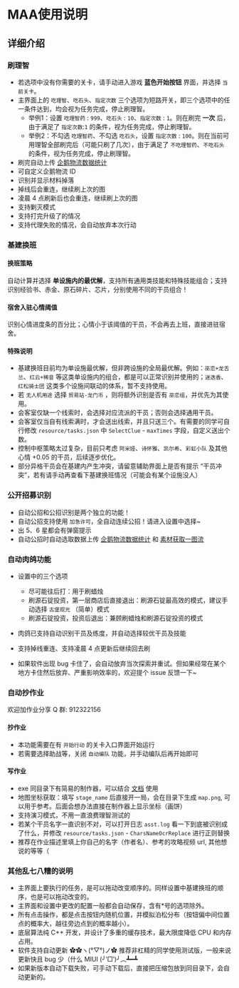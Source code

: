 # MAA使用说明

## 详细介绍

### 刷理智

- 若选项中没有你需要的关卡，请手动进入游戏 **蓝色开始按钮** 界面，并选择 `当前关卡`。
- 主界面上的 `吃理智`、`吃石头`、`指定次数` 三个选项为短路开关，即三个选项中的任一条件达到，均会视为任务完成，停止刷理智。
  - 举例1：设置 `吃理智药` : `999`、`吃石头` : `10`、`指定次数` : `1`。则在刷完 **一次** 后，由于满足了 `指定次数`:`1` 的条件，视为任务完成，停止刷理智。
  - 举例2：不勾选 `吃理智药`、不勾选 `吃石头`，设置 `指定次数` : `100`。则在当前可用理智全部刷完后（可能只刷了几次），由于满足了 `不吃理智药`、`不吃石头` 的条件，视为任务完成，停止刷理智。
- 刷完自动上传 [企鹅物流数据统计](https://penguin-stats.cn/)
- 可自定义企鹅物流 ID
- 识别并显示材料掉落
- 掉线后会重连，继续刷上次的图
- 凌晨 4 点刷新后也会重连，继续刷上次的图
- 支持剿灭模式
- 支持打完升级了的情况
- 支持代理失败的情况，会自动放弃本次行动

### 基建换班

#### 换班策略

自动计算并选择 **单设施内的最优解**，支持所有通用类技能和特殊技能组合；支持识别经验书、赤金、原石碎片、芯片，分别使用不同的干员组合！

#### 宿舍入驻心情阈值

识别心情进度条的百分比；心情小于该阈值的干员，不会再去上班，直接进驻宿舍。

#### 特殊说明

- 基建换班目前均为单设施最优解，但非跨设施的全局最优解。例如：`巫恋+龙舌兰`、`红云+稀音` 等这类单设施内的组合，都是可以正常识别并使用的；`迷迭香`、`红松骑士团` 这类多个设施间联动的体系，暂不支持使用。
- 若 `无人机用途` 选择 `贸易站-龙门币` ，则将额外识别是否有 `巫恋组`，并优先为其使用。
- 会客室仅缺一个线索时，会选择对应流派的干员；否则会选择通用干员。
- 会客室仅当自有线索满时，才会送出线索，并且只送三个。有需要的同学可自行修改 `resource/tasks.json` 中 `SelectClue` - `maxTimes` 字段，自定义送出个数。
- 控制中枢策略太过复杂，目前只考虑 `阿米娅`、`诗怀雅`、`凯尔希`、`彩虹小队` 及其他心情 +0.05 的干员，后续逐步优化。
- 部分异格干员会在基建内产生冲突，请留意辅助界面上是否有提示 “干员冲突”，若有请手动再查看下基建换班情况（可能会有某个设施没人）

### 公开招募识别

- 自动公招和公招识别是两个独立的功能！
- 自动公招支持使用 `加急许可`，全自动连续公招！请进入设置中选择~
- 出 5、6 星都会有弹窗提示
- 自动公招时自动选取数据上传 [企鹅物流数据统计](https://penguin-stats.cn/) 和 [素材获取一图流](https://yituliu.site/)

### 自动肉鸽功能

- 设置中的三个选项

  - 尽可能往后打：用于刷蜡烛
  - 刷源石锭投资，第一层商店后直接退出：刷源石锭最高效的模式，建议手动选择 `古堡观光` （简单）模式
  - 刷源石锭投资，投资后退出：兼顾刷蜡烛和刷源石锭投资的模式

- 肉鸽已支持自动识别干员及练度，并自动选择较优干员及技能
- 支持掉线重连、支持凌晨 4 点更新后继续回去刷
- 如果软件出现 bug 卡住了，会自动放弃当次探索并重试。但如果经常在某个地方卡住然后放弃、严重影响效率的，欢迎提个 issue 反馈一下~

### 自动抄作业

欢迎加作业分享 Q 群: 912322156

#### 抄作业

- 本功能需要在有 `开始行动` 的关卡入口界面开始运行
- 若需要选择助战等，关闭 `自动编队` 功能，并手动编队后再开始即可

#### 写作业

- exe 同目录下有简易的制作器，可以结合 [文档](3.3-战斗流程协议.md) 使用
- 地图坐标获取：填写 `stage_name` 后直接开一局，会在目录下生成 `map.png`, 可以用于参考。后面会想办法直接在制作器上显示坐标（画饼）
- 支持演习模式，不用一直浪费理智测试的
- 若某个干员名字一直识别不对，可以打开日志 `asst.log` 看一下到底被识别成了什么，并修改 `resource/tasks.json` - `CharsNameOcrReplace` 进行正则替换
- 推荐在作业描述里填上你自己的名字（作者名）、参考的攻略视频 url, 其他想说的等等（

### 其他乱七八糟的说明

- 主界面上要执行的任务，是可以拖动改变顺序的。同样设置中基建换班的顺序，也是可以拖动改变的。
- 主界面和设置中更改的配置一般都会自动保存，含有*号的选项除外。
- 所有点击操作，都是点击按钮内随机位置，并模拟泊松分布（按钮偏中间位置点的概率大，越往旁边点到的概率越小）。
- 底层算法纯 C++ 开发，并设计了多重的缓存技术，最大限度降低 CPU 和内存占用。
- 软件支持自动更新 ✿✿ヽ(°▽°)ノ✿ 推荐非杠精的同学使用测试版，一般来说更新快且 bug 少（什么 MIUI (╯‵□′)╯︵┻━┻
- 如果新版本自动下载失败，可手动下载后，直接把压缩包放到同目录下，会自动更新的。
